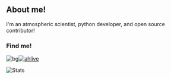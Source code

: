 ## About me!

I'm an atmospheric scientist, python developer, and open source contributor!

### Find me!

![bg](#39ffaf)[![ahlive](https://raw.githubusercontent.com/iconic/open-iconic/master/png/graph.png)](https://ahlive.readthedocs.io/)

![Stats](https://github-readme-stats.vercel.app/api?username=ahuang11&show_icons=true&theme=radical)
